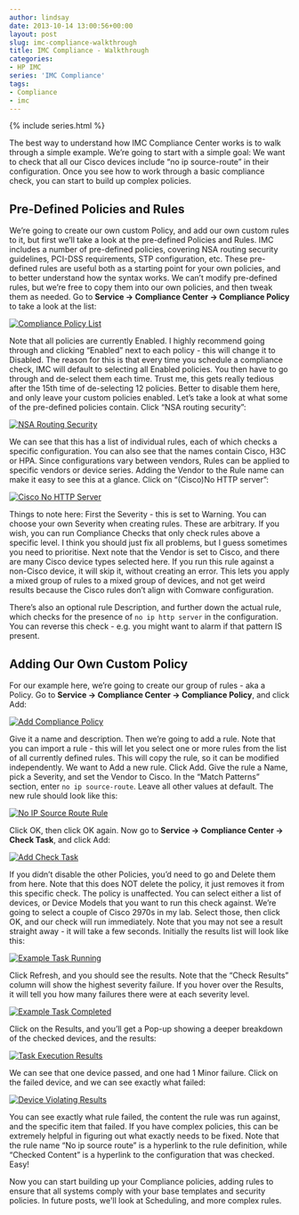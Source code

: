 ```yaml
---
author: lindsay
date: 2013-10-14 13:00:56+00:00
layout: post
slug: imc-compliance-walkthrough
title: IMC Compliance - Walkthrough
categories:
- HP IMC
series: 'IMC Compliance'
tags:
- Compliance
- imc
---
```


{% include series.html %}

The best way to understand how IMC Compliance Center works is to walk through a simple example. We’re going to start with a simple goal: We want to check that all our Cisco devices include “no ip source-route” in their configuration. Once you see how to work through a basic compliance check, you can start to build up complex policies.


## Pre-Defined Policies and Rules


We’re going to create our own custom Policy, and add our own custom rules to it, but first we’ll take a look at the pre-defined Policies and Rules. IMC includes a number of pre-defined policies, covering NSA routing security guidelines, PCI-DSS requirements, STP configuration, etc. These pre-defined rules are useful both as a starting point for your own policies, and to better understand how the syntax works. We can’t modify pre-defined rules, but we’re free to copy them into our own policies, and then tweak them as needed. Go to **Service -> Compliance Center -> Compliance Policy** to take a look at the list:

[![Compliance Policy List](/assets/2013/10/Compliance-Policy-List.jpg)](/assets/2013/10/Compliance-Policy-List.jpg)

Note that all policies are currently Enabled. I highly recommend going through and clicking “Enabled” next to each policy - this will change it to Disabled. The reason for this is that every time you schedule a compliance check, IMC will default to selecting all Enabled policies. You then have to go through and de-select them each time. Trust me, this gets really tedious after the 15th time of de-selecting 12 policies. Better to disable them here, and only leave your custom policies enabled. Let’s take a look at what some of the pre-defined policies contain. Click “NSA routing security”:

[![NSA Routing Security](/assets/2013/10/NSA-Routing-Security.jpg)](/assets/2013/10/NSA-Routing-Security.jpg)

We can see that this has a list of individual rules, each of which checks a specific configuration. You can also see that the names contain Cisco, H3C or HPA. Since configurations vary between vendors, Rules can be applied to specific vendors or device series. Adding the Vendor to the Rule name can make it easy to see this at a glance. Click on “(Cisco)No HTTP server”:

[![Cisco No HTTP Server](/assets/2013/10/Cisco-No-HTTP-Server.jpg)](/assets/2013/10/Cisco-No-HTTP-Server.jpg)

Things to note here: First the Severity - this is set to Warning. You can choose your own Severity when creating rules. These are arbitrary. If you wish, you can run Compliance Checks that only check rules above a specific level. I think you should just fix all problems, but I guess sometimes you need to prioritise. Next note that the Vendor is set to Cisco, and there are many Cisco device types selected here. If you run this rule against a non-Cisco device, it will skip it, without creating an error. This lets you apply a mixed group of rules to a mixed group of devices, and not get weird results because the Cisco rules don’t align with Comware configuration.

There’s also an optional rule Description, and further down the actual rule, which checks for the presence of `no ip http server` in the configuration. You can reverse this check - e.g. you might want to alarm if that pattern IS present.



## Adding Our Own Custom Policy



For our example here, we’re going to create our group of rules - aka a Policy. Go to **Service -> Compliance Center -> Compliance Policy**, and click Add:

[![Add Compliance Policy](/assets/2013/10/Add-Compliance-Policy.jpg)](/assets/2013/10/Add-Compliance-Policy.jpg)

Give it a name and description. Then we’re going to add a rule. Note that you can import a rule - this will let you select one or more rules from the list of all currently defined rules. This will copy the rule, so it can be modified independently. We want to Add a new rule. Click Add. Give the rule a Name, pick a Severity, and set the Vendor to Cisco. In the “Match Patterns” section, enter `no ip source-route`. Leave all other values at default. The new rule should look like this:

[![No IP Source Route Rule](/assets/2013/10/No-IP-Source-Route-Rule.jpg)](/assets/2013/10/No-IP-Source-Route-Rule.jpg)

Click OK, then click OK again. Now go to **Service -> Compliance Center -> Check Task**, and click Add:

[![Add Check Task](/assets/2013/10/Add-Check-Task.jpg)](/assets/2013/10/Add-Check-Task.jpg)

If you didn’t disable the other Policies, you’d need to go and Delete them from here. Note that this does NOT delete the policy, it just removes it from this specific check. The policy is unaffected. You can select either a list of devices, or Device Models that you want to run this check against. We’re going to select a couple of Cisco 2970s in my lab. Select those, then click OK, and our check will run immediately. Note that you may not see a result straight away - it will take a few seconds. Initially the results list will look like this:

[![Example Task Running](/assets/2013/10/Example-Task-Running.jpg)](/assets/2013/10/Example-Task-Running.jpg)

Click Refresh, and you should see the results. Note that the “Check Results” column will show the highest severity failure. If you hover over the Results, it will tell you how many failures there were at each severity level.

[![Example Task Completed](/assets/2013/10/Example-Task-Completed.jpg)](/assets/2013/10/Example-Task-Completed.jpg)

Click on the Results, and you’ll get a Pop-up showing a deeper breakdown of the checked devices, and the results:

[![Task Execution Results](/assets/2013/10/Task-Execution-Results.jpg)](/assets/2013/10/Task-Execution-Results.jpg)

We can see that one device passed, and one had 1 Minor failure. Click on the failed device, and we can see exactly what failed:

[![Device Violating Results](/assets/2013/10/Device-Violating-Results.jpg)](/assets/2013/10/Device-Violating-Results.jpg)

You can see exactly what rule failed, the content the rule was run against, and the specific item that failed. If you have complex policies, this can be extremely helpful in figuring out what exactly needs to be fixed. Note that the rule name “No ip source route” is a hyperlink to the rule definition, while “Checked Content” is a hyperlink to the configuration that was checked. Easy!

Now you can start building up your Compliance policies, adding rules to ensure that all systems comply with your base templates and security policies. In future posts, we'll look at Scheduling, and more complex rules.

